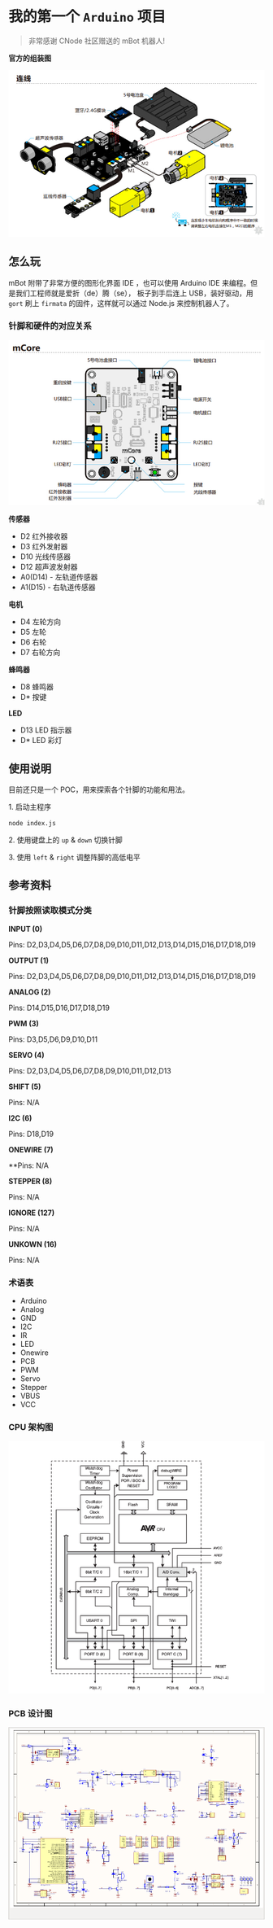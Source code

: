 # 我的第一个 `Arduino` 项目

> 非常感谢 CNode 社区赠送的 mBot 机器人!

**官方的组装图**

![wiring](reference/mcore_wiring.jpg)

## 怎么玩

mBot 附带了非常方便的图形化界面 IDE ，也可以使用 Arduino IDE 来编程。但是我们工程师就是爱折（de）腾（se），
板子到手后连上 USB，装好驱动，用 `gort` 刷上 `firmata` 的固件，这样就可以通过 Node.js 来控制机器人了。

### 针脚和硬件的对应关系

![components](reference/mcore_components.jpg)

**传感器**

- D2 红外接收器
- D3 红外发射器
- D10 光线传感器
- D12 超声波发射器
- A0(D14) - 左轨道传感器
- A1(D15) - 右轨道传感器

**电机**

- D4 左轮方向
- D5 左轮
- D6 右轮
- D7 右轮方向

**蜂鸣器**

- D8 蜂鸣器
- D* 按键

**LED**

- D13 LED 指示器
- D* LED 彩灯

## 使用说明

目前还只是一个 POC，用来探索各个针脚的功能和用法。

1\. 启动主程序

```sh
node index.js
```

2\. 使用键盘上的 `up` & `down` 切换针脚

3\. 使用 `left` & `right` 调整阵脚的高低电平 


## 参考资料

### 针脚按照读取模式分类

**INPUT (0)**

Pins: D2,D3,D4,D5,D6,D7,D8,D9,D10,D11,D12,D13,D14,D15,D16,D17,D18,D19

**OUTPUT (1)**

Pins: D2,D3,D4,D5,D6,D7,D8,D9,D10,D11,D12,D13,D14,D15,D16,D17,D18,D19

**ANALOG (2)**

Pins: D14,D15,D16,D17,D18,D19

**PWM (3)**

Pins: D3,D5,D6,D9,D10,D11

**SERVO (4)**

Pins: D2,D3,D4,D5,D6,D7,D8,D9,D10,D11,D12,D13

**SHIFT (5)**

Pins: N/A

**I2C (6)**

Pins: D18,D19

**ONEWIRE (7)**

**Pins: N/A

**STEPPER (8)**

Pins: N/A

**IGNORE (127)**

Pins: N/A

**UNKOWN (16)**

Pins: N/A

### 术语表

- Arduino
- Analog
- GND
- I2C
- IR
- LED
- Onewire
- PCB
- PWM
- Servo
- Stepper
- VBUS
- VCC

### CPU 架构图

[![CPU](reference/atmel_block.png)](reference/atmel_datasheet.pdf)

### PCB 设计图

[![PCB](reference/mcore_pcb_preview.png)](reference/mCore.pdf)

